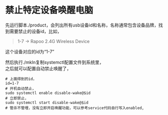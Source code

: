 # 禁止特定设备唤醒电脑

先运行脚本./product，会列出所有usb设备id和名称，名称通常包含设备品牌，找到需要禁止的设备id，比如，  
> 1-7 -> Rapoo 2.4G Wireless Device

这个设备对应的id为“1-7”  

然后执行./mkln复制systemctl配置文件到系统里，  
之后就可以配置自动禁止唤醒了，
```shell
# 上面得到的id，
id=1-7
# 开机自动禁止，
sudo systemctl enable disable-wake@$id
# 立即禁止，
sudo systemctl start disable-wake@$id
# 管杀不管埋，没有立即开启唤醒功能，可以参考service代码自行写入enabled,
```
